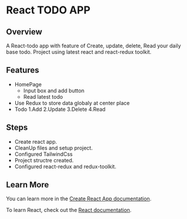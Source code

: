 # React TODO APP

## Overview

A React-todo app with feature of Create, update, delete, Read your daily base todo. Project using latest react and react-redux toolkit.

## Features

- HomePage
    - Input box and add button
    - Read latest todo
- Use Redux to store data globaly at center place
- Todo
    1.Add
    2.Update
    3.Delete
    4.Read


## Steps

- Create react app.
- CleanUp files and setup project.
- Configured TailwindCss
- Project structre created.
- Configured react-redux and redux-toolkit.

## Learn More

You can learn more in the [Create React App documentation](https://facebook.github.io/create-react-app/docs/getting-started).

To learn React, check out the [React documentation](https://reactjs.org/).


